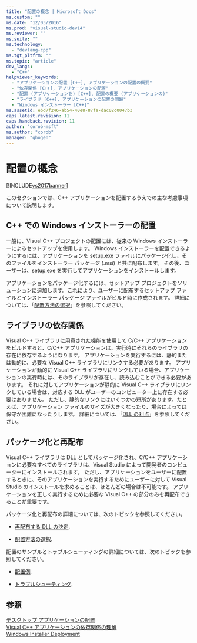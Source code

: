 ```yaml
---
title: "配置の概念 | Microsoft Docs"
ms.custom: ""
ms.date: "12/03/2016"
ms.prod: "visual-studio-dev14"
ms.reviewer: ""
ms.suite: ""
ms.technology: 
  - "devlang-cpp"
ms.tgt_pltfrm: ""
ms.topic: "article"
dev_langs: 
  - "C++"
helpviewer_keywords: 
  - "アプリケーションの配置 [C++], アプリケーションの配置の概要"
  - "依存関係 [C++], アプリケーションの配置"
  - "配置 (アプリケーションを) [C++], 配置の概要 (アプリケーションの)"
  - "ライブラリ [C++], アプリケーションの配置の問題"
  - "Windows インストーラー [C++]"
ms.assetid: ebd7f246-ab54-40e8-87fa-dac02c0047b3
caps.latest.revision: 11
caps.handback.revision: 11
author: "corob-msft"
ms.author: "corob"
manager: "ghogen"
---
```

# 配置の概念
[!INCLUDE[vs2017banner](../assembler/inline/includes/vs2017banner.md)]

このセクションでは、C\+\+ アプリケーションを配置するうえでの主な考慮事項について説明します。  
  
## C\+\+ での Windows インストーラーの配置  
 一般に、Visual C\+\+ プロジェクトの配置には、従来の Windows インストーラーによるセットアップを使用します。  Windows インストーラーを配置できるようにするには、アプリケーションを setup.exe ファイルにパッケージ化し、そのファイルをインストーラー パッケージ \(.msi\) と共に配布します。  その後、ユーザーは、setup.exe を実行してアプリケーションをインストールします。  
  
 アプリケーションをパッケージ化するには、セットアップ プロジェクトをソリューションに追加します。これにより、ユーザーに配布するセットアップ ファイルとインストーラー パッケージ ファイルがビルド時に作成されます。  詳細については、「[配置方法の選択](../ide/choosing-a-deployment-method.md)」を参照してください。  
  
## ライブラリの依存関係  
 Visual C\+\+ ライブラリに用意された機能を使用して C\/C\+\+ アプリケーションをビルドすると、C\/C\+\+ アプリケーションは、実行時にそれらのライブラリの存在に依存するようになります。  アプリケーションを実行するには、静的または動的に、必要な Visual C\+\+ ライブラリにリンクする必要があります。  アプリケーションが動的に Visual C\+\+ ライブラリにリンクしている場合、アプリケーションの実行時には、そのライブラリが存在し、読み込むことができる必要があります。  それに対してアプリケーションが静的に Visual C\+\+ ライブラリにリンクしている場合は、対応する DLL がユーザーのコンピューター上に存在する必要はありません。  ただし、静的なリンクにはいくつかの短所があります。たとえば、アプリケーション ファイルのサイズが大きくなったり、場合によっては保守が困難になったりします。  詳細については、「[DLL の利点](../build/advantages-of-using-dlls.md)」を参照してください。  
  
## パッケージ化と再配布  
 Visual C\+\+ ライブラリは DLL としてパッケージ化され、C\/C\+\+ アプリケーションに必要なすべてのライブラリは、Visual Studio によって開発者のコンピューターにインストールされます。  ただし、アプリケーションをユーザーに配置するときに、そのアプリケーションを実行するためにユーザーに対して Visual Studio のインストールを求めることは、ほとんどの場合は不可能です。  アプリケーションを正しく実行するために必要な Visual C\+\+ の部分のみを再配布できることが重要です。  
  
 パッケージ化と再配布の詳細については、次のトピックを参照してください。  
  
-   [再配布する DLL の決定](../ide/determining-which-dlls-to-redistribute.md).  
  
-   [配置方法の選択](../ide/choosing-a-deployment-method.md).  
  
 配置のサンプルとトラブルシューティングの詳細については、次のトピックを参照してください。  
  
-   [配置例](../ide/deployment-examples.md).  
  
-   [トラブルシューティング](../build/troubleshooting-c-cpp-isolated-applications-and-side-by-side-assemblies.md).  
  
## 参照  
 [デスクトップ アプリケーションの配置](../Topic/Deploying%20Native%20Desktop%20Applications%20\(Visual%20C++\).md)   
 [Visual C\+\+ アプリケーションの依存関係の理解](../ide/understanding-the-dependencies-of-a-visual-cpp-application.md)   
 [Windows Installer Deployment](http://msdn.microsoft.com/ja-jp/121be21b-b916-43e2-8f10-8b080516d2a0)
